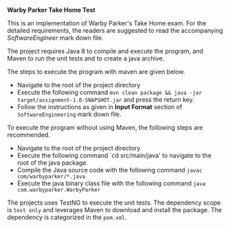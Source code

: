 __Warby Parker Take Home Test__

This is an implementation of Warby Parker's Take Home exam. For the detailed requirements, the readers are suggested to read the accompanying *SoftwareEngineer* mark down file.

The project requires Java 8 to compile and execute the program, and  Maven to run the unit tests and to create a java archive.

The steps to execute the program with maven are given below.

* Navigate to the root of the project directory
* Execute the following command `mvn clean package && java -jar target/assignment-1.0-SNAPSHOT.jar` and press the return key.
* Follow the instructions as given in **Input Format** section of `SoftwareEngineering` mark down file.

To execute the program without using Maven, the following steps are recommended.

* Navigate to the root of the project directory
* Execute the following command `cd src/main/java' to navigate to the root of the java package.
* Compile the Java source code with the following command `javac com/warbyparker/*.java`
* Execute the java binary class file with the following command `java com.warbyparker.WarbyParker`

The projects uses TestNG to execute the unit tests. The dependency scope is `test only` and leverages Maven to download and install the package. The dependency is categorized in the `pom.xml`.
